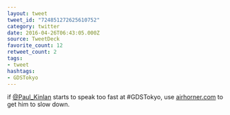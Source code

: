 ```yaml
---
layout: tweet
tweet_id: "724851272625610752"
category: twitter
date: 2016-04-26T06:43:05.000Z
source: TweetDeck
favorite_count: 12
retweet_count: 2
tags:
- tweet
hashtags:
- GDSTokyo
---
```


if [@Paul_Kinlan](https://twitter.com/@Paul_Kinlan) starts to speak too fast at #GDSTokyo, use [airhorner.com](https://airhorner.com/) to get him to slow down.
